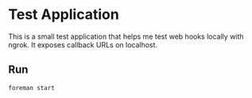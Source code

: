 # Test Application

This is a small test application that helps me test web hooks locally with
ngrok. It exposes callback URLs on localhost.

## Run

`foreman start`
